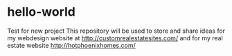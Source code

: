 # hello-world
Test for new project
This repository will be used to store and share
ideas for my webdesign website at http://customrealestatesites.com/
and for my real estate website http://hotphoenixhomes.com/


